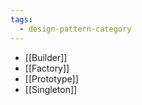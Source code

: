 ```yaml
---
tags:
  - design-pattern-category
---
```

- [[Builder]]
- [[Factory]]
- [[Prototype]]
- [[Singleton]]